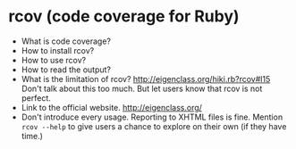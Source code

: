 # rcov (code coverage for Ruby)

* What is code coverage?
* How to install rcov?
* How to use rcov?
* How to read the output?
* What is the limitation of rcov? <http://eigenclass.org/hiki.rb?rcov#l15> Don't talk about this too much. But let users know that rcov is not perfect.
* Link to the official website. <http://eigenclass.org/>
* Don't introduce every usage. Reporting to XHTML files is fine. Mention `rcov --help` to give users a chance to explore on their own (if they have time.)